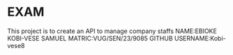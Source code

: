 # EXAM
This project is to create an API to manage company staffs 
NAME:EBIOKE KOBI-VESE SAMUEL
MATRIC:VUG/SEN/23/9085
GITHUB USERNAME:Kobi-vese8
